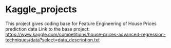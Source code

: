 # Kaggle_projects
This project gives coding base for Feature Engineering of House Prices prediction data
Link to the base project: https://www.kaggle.com/competitions/house-prices-advanced-regression-techniques/data?select=data_description.txt
